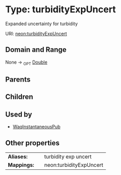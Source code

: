 
# Type: turbidityExpUncert


Expanded uncertainty for turbidity

URI: [neon:turbidityExpUncert](https://data.neonscience.org/turbidityExpUncert)


## Domain and Range

None ->  <sub>OPT</sub> [Double](types/Double.md)

## Parents


## Children


## Used by

 * [WaqInstantaneousPub](WaqInstantaneousPub.md)

## Other properties

|  |  |  |
| --- | --- | --- |
| **Aliases:** | | turbidity exp uncert |
| **Mappings:** | | neon:turbidityExpUncert |

